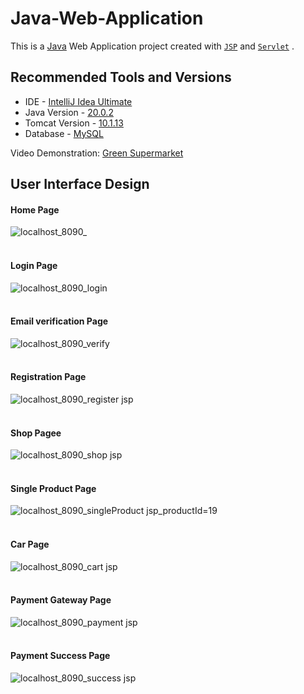 # Java-Web-Application

This is a [Java](https://www.oracle.com/java/) Web Application project created with [`JSP`](https://www.oracle.com/java/technologies/jspt.html) and [`Servlet`](https://www.oracle.com/java/technologies/java-servlet-tec.html) .

## Recommended Tools and Versions

- IDE - [IntelliJ Idea Ultimate](https://www.jetbrains.com/idea/download/download-thanks.html?platform=windows)  
- Java Version - [20.0.2](https://download.oracle.com/java/20/archive/jdk-20.0.2_windows-x64_bin.exe) 
- Tomcat Version - [10.1.13](https://drive.google.com/file/d/1zO0vtSOtE-Y8NHQbLVx8MWzkZV8a1Blf/view?usp=sharing)
- Database - [MySQL](https://www.mysql.com/)

Video Demonstration: [Green Supermarket](https://youtu.be/JWyT6T8ESxc)<br/>

## User Interface Design
<h4>Home Page</h4>

![localhost_8090_](https://github.com/damithadev/Green-Supermarket-WebApplication/assets/104585591/e74ae948-145a-48b3-bed0-aa124804ca77) 
<br> <br>
<h4>Login Page</h4>

![localhost_8090_login](https://github.com/damithadev/Green-Supermarket-WebApplication/assets/104585591/f4f96e47-4d82-4fbd-90f1-55abc767d4cf)
<br> <br>
<h4>Email verification Page</h4>

![localhost_8090_verify](https://github.com/damithadev/Green-Supermarket-WebApplication/assets/104585591/ecfd68e9-61cd-40aa-b506-236cfedf99b4)
<br> <br>
<h4>Registration Page</h4>

![localhost_8090_register jsp](https://github.com/damithadev/Green-Supermarket-WebApplication/assets/104585591/7035d1a7-b701-4458-8994-a353cd7855ef)
<br> <br>
<h4>Shop Pagee</h4>

![localhost_8090_shop jsp](https://github.com/damithadev/Green-Supermarket-WebApplication/assets/104585591/28f58faa-3bea-46a5-b8fb-549073097b14)
<br> <br>
<h4>Single Product Page</h4>

![localhost_8090_singleProduct jsp_productId=19](https://github.com/damithadev/Green-Supermarket-WebApplication/assets/104585591/a99dadf4-1578-42a9-a3ff-bd1f730ba937)
<br> <br>
<h4>Car Page</h4>

![localhost_8090_cart jsp](https://github.com/damithadev/Green-Supermarket-WebApplication/assets/104585591/b61aa596-2023-4c84-82c9-dd6e5c75ecf8)
<br> <br>
<h4>Payment Gateway Page</h4>

![localhost_8090_payment jsp](https://github.com/damithadev/Green-Supermarket-WebApplication/assets/104585591/ac9f3b06-8d3d-44d8-b3d8-aaa571d22a7e)
<br> <br>
<h4>Payment Success Page</h4>

![localhost_8090_success jsp](https://github.com/damithadev/Green-Supermarket-WebApplication/assets/104585591/3db14268-dd17-4aff-b651-b9fb95f8d0d2)
